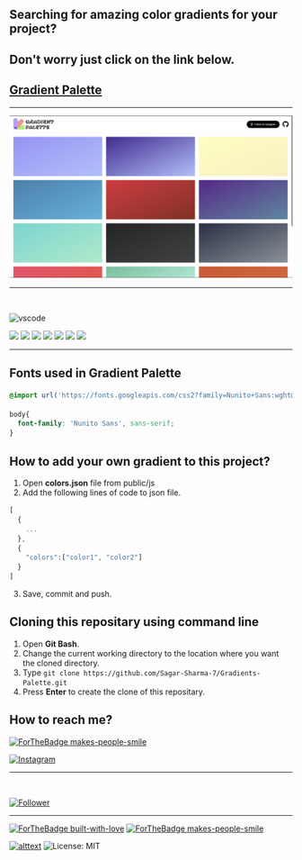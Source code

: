 ## Searching for amazing color gradients for your project?
## Don't worry just click on the link below.
## [Gradient Palette](https://sagar-sharma-7.github.io/Gradients-Palette/)

<hr>

<p align="center">
  <img src="public/images/result.png" title="result">
</p>

<hr>
<br>

![vscode](https://img.shields.io/badge/Visual_Studio_Code-0078D4?style=for-the-badge&logo=visual%20studio%20code&logoColor=black)

<p float="left">
<img src="https://img.shields.io/badge/Sass-CC6699?style=for-the-badge&logo=sass&logoColor=white">
<img src="https://img.shields.io/badge/HTML5-E34F26?style=for-the-badge&logo=html5&logoColor=white" />
<img src="https://img.shields.io/badge/CSS3-1572B6?style=for-the-badge&logo=css3&logoColor=white" />
<img src="https://img.shields.io/badge/Javascript-323330?style=for-the-badge&logo=javascript&logoColor=F7DF1E" />
<img src ="https://img.shields.io/badge/figma-%23F24E1E.svg?style=for-the-badge&logo=figma&logoColor=white">
<img src="https://img.shields.io/badge/markdown-%23000000.svg?style=for-the-badge&logo=markdown&logoColor=white">
<img src="https://img.shields.io/badge/Windows%2011-%230079d5.svg?style=for-the-badge&logo=Windows%2011&logoColor=whit">


</p>
<hr>

## Fonts used in Gradient Palette
```css 
@import url('https://fonts.googleapis.com/css2?family=Nunito+Sans:wght@500&display=swap');

body{
  font-family: 'Nunito Sans', sans-serif;
}

```

## How to add your own gradient to this project?
1. Open **colors.json** file from public/js
2. Add the following lines of code to json file.
```javascript
[
  {
    ...
  },
  {
    "colors":["color1", "color2"]
  }
]
```
3. Save, commit and push.

 ## Cloning this repositary using command line
 1. Open **Git Bash**.
 1. Change the current working directory to the location where you want the cloned directory.
 1. Type `git clone https://github.com/Sagar-Sharma-7/Gradients-Palette.git`
 1. Press **Enter** to create the clone of this repositary.


 ## How to reach me?
 [ ![ForTheBadge makes-people-smile](https://img.shields.io/badge/Gmail-D14836?style=for-the-badge&logo=gmail&logoColor=white)](mailto:6969sagarsharma@gmail.com)

[![Instagram](https://img.shields.io/badge/Instagram-%23E4405F.svg?style=for-the-badge&logo=Instagram&logoColor=white)](https://www.instagram.com/sagar.designs_/)
 <hr>
 <br>

[![Follower](https://img.shields.io/github/followers/sagar-sharma-7?style=social)](https://github.com/Sagar-Sharma-7)
 <hr>
 <p float="left">

[![ForTheBadge built-with-love](https://forthebadge.com/images/badges/built-with-love.svg)](https://github.com/Sagar-Sharma-7)
[ ![ForTheBadge makes-people-smile](https://forthebadge.com/images/badges/makes-people-smile.svg)](https://github.com/Sagar-Sharma-7)

</p>


[![alttext](https://img.shields.io/badge/GitHub-100000?style=for-the-badge&logo=github&logoColor=white)](https://github.com/Sagar-Sharma-7)
![License: MIT](https://img.shields.io/badge/License-MIT-black.svg)

